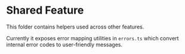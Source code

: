 # Shared Feature

This folder contains helpers used across other features.

Currently it exposes error mapping utilities in `errors.ts` which convert internal error codes to user-friendly messages.
